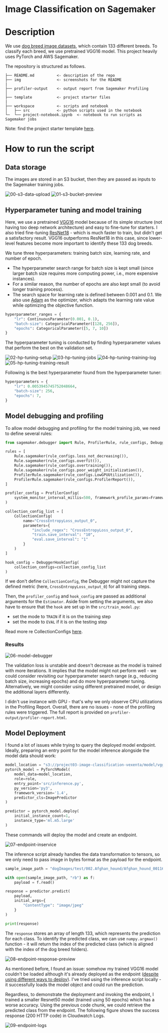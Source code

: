 # Image Classification on Sagemaker

# Description

We use [dog breed image datasets](http://vision.stanford.edu/aditya86/ImageNetDogs/), which contain 133 different breeds. To classify each breed, we use pretrained VGG16 model. This project heavily uses PyTorch and AWS Sagemaker.

The repository is structured as follows.

```
├── README.md          <- description of the repo
├── img                <- screenshots for the README
|
├── profiler-output    <- output report from Sagemaker Profiling
│
├── template           <- project starter files
|
├── workspace          <- scripts and notebook
│   ├── src            <- python scripts used in the notebook
└─  └── project-notebook.ipynb  <- notebook to run scripts as Sagemaker jobs
```

Note: find the project starter template [here](https://github.com/udacity/nd009t-c3-deep-learning-topics-within-computer-vision-nlp-project-starter).

# How to run the script

## Data storage

The images are stored in an S3 bucket, then they are passed as inputs to the Sagemaker training jobs.

![00-s3-data-upload](img/00-s3-data-upload.png)
![01-s3-bucket-preview](img/01-s3-bucket-preview.png)

## Hyperparameter tuning and model training

Here, we use a pretrained [VGG16](https://neurohive.io/en/popular-networks/vgg16/) model because of its simple structure (not having too deep network architecture) and easy to fine-tune for starters. I also tried fine-tuning [ResNet18](https://pytorch.org/hub/pytorch_vision_resnet/) - which is much faster to train, but didn't get a satisfactory result. VGG16 outperforms ResNet18 in this case, since lower-level features become more important to identify these 133 dog breeds.

We tune three hyperparameters: training batch size, learning rate, and number of epoch. 
- The hyperparameter search range for batch size is kept small (since larger batch size requires more computing power, i.e., more expensive instances). 
- For a similar reason, the number of epochs are also kept small (to avoid longer training process).
- The search space for learning rate is defined between 0.001 and 0.1. We also use [Adam](https://machinelearningmastery.com/adam-optimization-algorithm-for-deep-learning/) as the optimizer, which adapts the learning rate value while optimizing the objective function.

```py
hyperparameter_ranges = {
    "lr": ContinuousParameter(0.001, 0.1),
    "batch-size": CategoricalParameter([128, 256]),
    "epochs": CategoricalParameter([5, 7, 10])
}
```

The hyperparameter tuning is conducted by finding hyperparameter values that perform the best on the validation set.

![02-hp-tuning-setup](img/02-hp-tuning-setup.png)
![03-hp-tuning-jobs](img/03-hp-tuning-jobs.png)
![04-hp-tuning-training-log](img/04-hp-tuning-training-log.png)
![05-hp-tuning-training-result](img/05-hp-tuning-result-notebook.png)

Following is the best hyperparameter found from the hyperparameter tuner:

```py
hyperparameters = {
    "lr": 0.0053945745752048664,
    "batch-size": 256,
    "epochs": 7,
}
```

## Model debugging and profiling

To allow model debugging and profiling for the model training job, we need to define several rules:

```py
from sagemaker.debugger import Rule, ProfilerRule, rule_configs, DebuggerHookConfig, ProfilerConfig, FrameworkProfile, CollectionConfig

rules = [
    Rule.sagemaker(rule_configs.loss_not_decreasing()),
    Rule.sagemaker(rule_configs.overfit()),
    Rule.sagemaker(rule_configs.overtraining()),
    Rule.sagemaker(rule_configs.poor_weight_initialization()),
    ProfilerRule.sagemaker(rule_configs.LowGPUUtilization()),
    ProfilerRule.sagemaker(rule_configs.ProfilerReport()),
]

profiler_config = ProfilerConfig(
    system_monitor_interval_millis=500, framework_profile_params=FrameworkProfile(num_steps=10)
)

collection_config_list = [
    CollectionConfig(
        name="CrossEntropyLoss_output_0",
        parameters={
            "include_regex": "CrossEntropyLoss_output_0", 
            "train.save_interval": "10",
            "eval.save_interval": "1"
        }
    )
]

hook_config = DebuggerHookConfig(
    collection_configs=collection_config_list
)
```

If we don't define `CollectionConfig`, the Debugger might not capture the defined metric (here, `CrossEntropyLoss_output_0`) for all training steps. 

Then, the `profiler_config` and `hook_config` are passed as additional arguments for the `Estimator`. Aside from setting the arguments, we also have to ensure that the `hook` are set up in the `src/train_model.py`:
- set the mode to `TRAIN` if it is on the training step
- set the mode to `EVAL` if it is on the testing step

Read more re CollectionConfigs [here](https://docs.aws.amazon.com/sagemaker/latest/dg/debugger-configure-hook.html).


### Results

![06-model-debugger](img/06-model-debugger.png)

The validation loss is unstable and doesn't decrease as the model is trained with more iterations. It implies that the model might not perform well - we could consider revisiting our hyperparameter search range (e.g., reducing batch size, increasing epochs) and do more hyperparameter tuning. Alternatively, we might consider using different pretrained model, or design the additional layers differently.

I didn't use instance with GPU - that's why we only observe CPU utilizations in the Profiling Report. Overall, there are no issues - none of the profiling rules were triggered. The full report is provided on `profiler-output/profiler-report.html`.

## Model Deployment

I found a lot of issues while trying to query the deployed model endpoint. Ideally, preparing an entry point for the model inference alongside the model data should work:

```py
model_location = "s3://project03-image-classification-vexenta/model/vgg16-model-train-with-model-fn.tar.gz"
pytorch_model = PyTorchModel(
    model_data=model_location, 
    role=role,
    entry_point='src/inference.py',
    py_version='py3',
    framework_version='1.4',
    predictor_cls=ImagePredictor
)

predictor = pytorch_model.deploy(
    initial_instance_count=1, 
    instance_type='ml.m5.large'
)
```

These commands will deploy the model and create an endpoint.

![07-endpoint-inservice](img/07-endpoint-inservice.png)

The inference script already handles the data transformation to tensors, so we only need to pass image in bytes format as the payload for the endpoint.

```py
sample_image_path = "dogImages/test/002.Afghan_hound/Afghan_hound_00116.jpg"

with open(sample_image_path, "rb") as f:
    payload = f.read()

response = predictor.predict(
    payload,
    initial_args={
        "ContentType": "image/jpeg"
    }
)

print(response)
```

The `response` stores an array of length 133, which represents the prediction for each class. To identify the predicted class, we can use `numpy.argmax()` function - it will return the index of the predicted class (which is aligned with the index of the dog breed folders).

![08-endpoint-response-preview](img/08-endpoint-response-preview.png)

As mentioned before, I found an issue: somehow my trained VGG16 model couldn't be loaded although it's already deployed as the endpoint ([despite using different ways to deploy](https://knowledge.udacity.com/questions/759044)). I've tried using the inference script locally - it successfully loads the model object and could run the prediction. 

Regardless, to demonstrate the deployment and invoking the endpoint, I trained a smaller Resnet50 model (trained using 50 epochs) which has a worse accuracy. Using the previous code chunk, we could retrieve the predicted class from the endpoint. The following figure shows the success response (200 HTTP code) in Cloudwatch Logs.

![09-endpoint-logs](img/09-endpoint-logs.png)